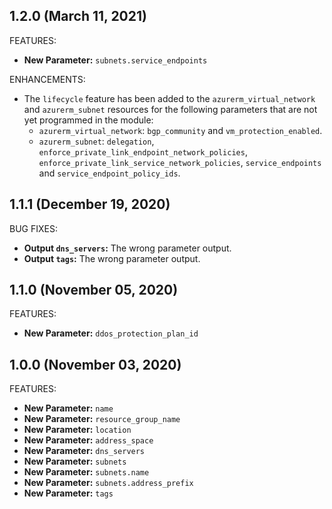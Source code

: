 ## 1.2.0 (March 11, 2021)

FEATURES:

* **New Parameter:** `subnets.service_endpoints`

ENHANCEMENTS:

* The `lifecycle` feature has been added to the `azurerm_virtual_network` and `azurerm_subnet` resources for the following parameters that are not yet programmed in the module: 
  * `azurerm_virtual_network`: `bgp_community` and `vm_protection_enabled`.
  * `azurerm_subnet`: `delegation`, `enforce_private_link_endpoint_network_policies`, `enforce_private_link_service_network_policies`, `service_endpoints` and `service_endpoint_policy_ids`.

## 1.1.1 (December 19, 2020)

BUG FIXES:

* **Output `dns_servers`:** The wrong parameter output.
* **Output `tags`:** The wrong parameter output.

## 1.1.0 (November 05, 2020)

FEATURES:

* **New Parameter:** `ddos_protection_plan_id`

## 1.0.0 (November 03, 2020)

FEATURES:

* **New Parameter:** `name`
* **New Parameter:** `resource_group_name`
* **New Parameter:** `location`
* **New Parameter:** `address_space`
* **New Parameter:** `dns_servers`
* **New Parameter:** `subnets`
* **New Parameter:** `subnets.name`
* **New Parameter:** `subnets.address_prefix`
* **New Parameter:** `tags`
